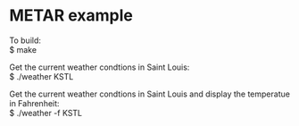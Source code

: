 # METAR example

To build:<br />
$ make<br />

Get the current weather condtions in Saint Louis:<br />
$ ./weather KSTL

Get the current weather condtions in Saint Louis and display the temperatue in Fahrenheit:<br />
$ ./weather -f KSTL
